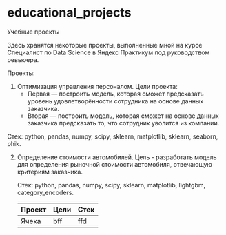 # educational_projects
Учебные проекты

Здесь хранятся некоторые проекты, выполненные мной на курсе Специалист по Data Science в Яндекс Практикум под руководством ревьюера.

Проекты:

1. Оптимизация управления персоналом. Цели проекта:
    - Первая — построить модель, которая сможет предсказать уровень удовлетворённости сотрудника на основе данных заказчика.
    - Вторая — построить модель, которая сможет на основе данных заказчика предсказать то, что сотрудник уволится из компании.

Стек: python, pandas, numpy, scipy, sklearn, matplotlib, sklearn, seaborn, phik.

2. Определение стоимости автомобилей. Цель - разработать модель для определения рыночной стоимости автомобиля, отвечающую критериям заказчика.

   Стек: python, pandas, numpy, scipy, sklearn, matplotlib, lightgbm, category_encoders.

   | Проект | Цели | Стек |
   |------- | ---- | ---- |
   | Ячека  | bff  | ffd  |
